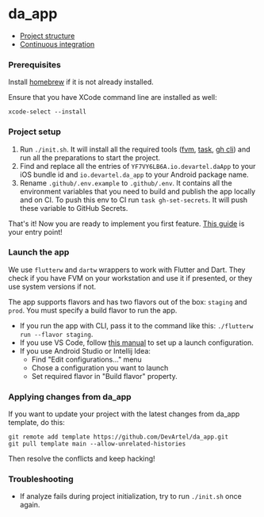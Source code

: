 # da_app

- [Project structure](docs/project_structure.md)
- [Continuous integration](docs/ci.md)

### Prerequisites

Install [homebrew](https://brew.sh/) if it is not already installed.

Ensure that you have XCode command line are installed as well:
```shell
xcode-select --install
```

### Project setup
1. Run `./init.sh`. It will install all the required tools ([fvm](https://fvm.app/), [task](https://taskfile.dev/), [gh cli](https://cli.github.com/)) and run all the preparations to start the project.
2. Find and replace all the entries of `YF7VY6LB6A.io.devartel.daApp` to your iOS bundle id and `io.devartel.da_app` to your Android package name. 
3. Rename `.github/.env.example` to `.github/.env`. It contains all the environment variables that you need to build and publish the app locally and on CI. To push this env to CI run `task gh-set-secrets`. It will push these variable to GitHub Secrets.

That's it! Now you are ready to implement you first feature. [This guide](docs/feature.md) is your entry point!

### Launch the app

We use `flutterw` and `dartw` wrappers to work with Flutter and Dart. They check if you have FVM on your workstation
and use it if presented, or they use system versions if not.

The app supports flavors and has two flavors out of the box: `staging` and `prod`. 
You must specify a build flavor to run the app.
- If you run the app with CLI, pass it to the command like this: `./flutterw run --flavor staging`.
- If you use VS Code, follow [this manual](https://pub.dev/packages/signals) to set up a launch configuration.
- If you use Android Studio or Intellij Idea:
    - Find "Edit configurations..." menu
    - Chose a configuration you want to launch
    - Set required flavor in "Build flavor" property.

### Applying changes from da_app

If you want to update your project with the latest changes from da_app template, do this:
```shell
git remote add template https://github.com/DevArtel/da_app.git
git pull template main --allow-unrelated-histories
```
Then resolve the conflicts and keep hacking!

### Troubleshooting

- If analyze fails during project initialization, try to run `./init.sh` once again.
